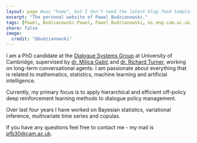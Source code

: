 ```yaml
---
layout: page #was "home", but I don't need the latest blog feed template on the homepage
excerpt: "The personal website of Pawel Budzianowski."
tags: [Pawel, Budzianowski Pawel, Pawel Budzianowski, mi.eng.cam.ac.uk/~pfb30/, Budzianowski,Paweł, pawelbudzianowski, pawel budzianowski, home page]
share: false
image:
  credit: "@budzianowski"
---
```



I am a PhD candidate at the [Dialogue Systems Group](http://mi.eng.cam.ac.uk/research/dialogue/) at University of Cambridge, supervised by [dr. Milica Gašić](https://mi.eng.cam.ac.uk/~mg436) and [dr. Richard Turner](http://learning.eng.cam.ac.uk/Public/Turner/WebHome), working on long-term conversational agents. I am passionate about everything that is related to mathematics, statistics, machine learning and artificial intelligence.

Currently, my primary focus is to apply hierarchical and efficient off-policy deep reinforcement learning methods to dialogue policy management.

Over last four years I have worked on Bayesian statistics, variational inference, multivariate time series and copulas.

If you have any questions feel free to contact me - my mail is pfb30@cam.ac.uk.
